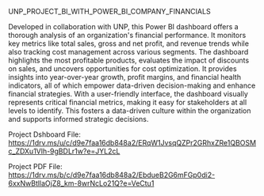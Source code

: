  UNP_PROJECT_BI_WITH_POWER_BI_COMPANY_FINANCIALS
 
Developed in collaboration with UNP, this Power BI dashboard offers a thorough analysis of an organization's financial performance. It monitors key metrics like total sales, gross and net profit, and revenue trends while also tracking cost management across various segments. The dashboard highlights the most profitable products, evaluates the impact of discounts on sales, and uncovers opportunities for cost optimization. It provides insights into year-over-year growth, profit margins, and financial health indicators, all of which empower data-driven decision-making and enhance financial strategies. With a user-friendly interface, the dashboard visually represents critical financial metrics, making it easy for stakeholders at all levels to identify. This fosters a data-driven culture within the organization and supports informed strategic decisions. 

Project Dshboard File: https://1drv.ms/u/c/d9e7faa16db848a2/ERqW1JvsqQZPr2GRhxZRe1QBOSMc_ZDXu1Vlh-9gBDLr1w?e=JYL2cL

Project PDF File: https://1drv.ms/b/c/d9e7faa16db848a2/EbdueB2G6mFGp0di2-6xxNwBtllaOjZ8_km-8wrNcLo21Q?e=VeCtu1

